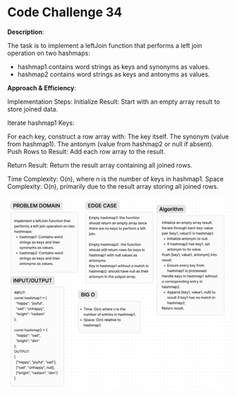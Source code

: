 # Code Challenge 34

**Description**:

The task is to implement a leftJoin function that performs a left join operation on two hashmaps:

- hashmap1 contains word strings as keys and synonyms as values.
- hashmap2 contains word strings as keys and antonyms as values.

**Approach & Efficiency**:

Implementation Steps:
Initialize Result: Start with an empty array result to store joined data.

Iterate hashmap1 Keys:

For each key, construct a row array with:
The key itself.
The synonym (value from hashmap1).
The antonym (value from hashmap2 or null if absent).
Push Rows to Result: Add each row array to the result.

Return Result: Return the result array containing all joined rows.

Time Complexity: O(n), where n is the number of keys in hashmap1.
Space Complexity: O(n), primarily due to the result array storing all joined rows.

![CC33](./cc34.png)
